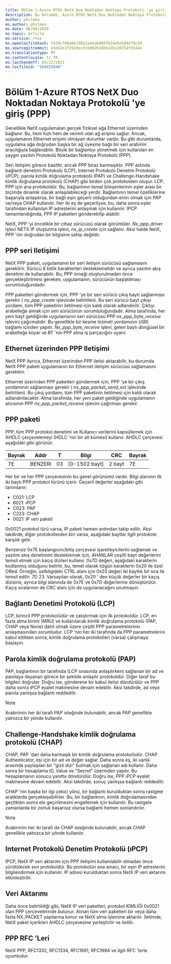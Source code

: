 ```yaml
---
title: Bölüm 1-Azure RTOS NetX Duo Noktadan Noktaya Protokolü 'ye giriş (PPP)
description: Bu bölümde, Azure RTOS NetX Duo Noktadan Noktaya Protokolü (PPP) modülü açıklanır.
author: philmea
ms.author: philmea
ms.date: 06/04/2020
ms.topic: article
ms.service: rtos
ms.openlocfilehash: f439cf66e6619652ae8ab9097b2de5e584d78c59
ms.sourcegitcommit: e3d42e1f2920ec9cb002634b542bc20754f9544e
ms.translationtype: MT
ms.contentlocale: tr-TR
ms.lasthandoff: 03/22/2021
ms.locfileid: "104825840"
---
```

# <a name="chapter-1---introduction-to-the-azure-rtos-netx-duo-point-to-point-protocol-ppp"></a>Bölüm 1-Azure RTOS NetX Duo Noktadan Noktaya Protokolü 'ye giriş (PPP)

Genellikle NetX uygulamaları gerçek fiziksel ağa Ethernet üzerinden bağlanır. Bu, hem hızlı hem de verimli olan ağ erişimi sağlar. Ancak, uygulamanın Ethernet erişimi olmayan durumlar vardır. Bu gibi durumlarda, uygulama ağa doğrudan başka bir ağ üyesine bağlı bir seri arabirim aracılığıyla bağlanabilir. Böyle bir bağlantıyı yönetmek için kullanılan en yaygın yazılım Protokolü Noktadan Noktaya Protokolü (PPP).

Seri iletişimi görece basittir, ancak PPP biraz karmaşıktır. PPP aslında bağlantı denetimi Protokolü (LCP), Internet Protokolü Denetim Protokolü (ıPCP), parola kimlik doğrulama protokolü (PAP) ve Challenge-Handshake kimlik doğrulama protokolü (CHAP) gibi birden çok protokolden oluşur. LCP, PPP için ana protokoldür. Bu, bağlantının temel bileşenlerinin eşler arası bir biçimde dinamik olarak anlaşılabileceği yerdir. Bağlantının temel özelliklerine başarıyla anlaşılırsa, bir bağlı eşin geçerli olduğundan emin olmak için PAP ve/veya CHAP kullanılır. Her iki eş de geçerliyse, bu, daha sonra eşler tarafından kullanılan IP adreslerini anlaşmak için kullanılır. IPCP tamamlandığında, PPP IP paketleri gönderebilip alabilir.

NetX, PPP 'yi öncelikle bir cihaz sürücüsü olarak görüntüler. *Nx_ppp_driver* Işlevi NETX IP oluşturma işlevi, *nx_ip_create* için sağlanır. Aksi halde NetX, PPP 'nin doğrudan bir bilgisine sahip değildir.

## <a name="ppp-serial-communication"></a>PPP seri Iletişimi

NetX PPP paketi, uygulamanın bir seri iletişim sürücüsü sağlamasını gerektirir. Sürücü 8 bitlik karakterleri desteklemelidir ve ayrıca yazılım akış denetimi de kullanabilir. Bu, PPP örneği oluşturulmadan önce gerçekleştirilmesi gereken, uygulamanın, sürücünün başlatılması sorumluluğundadır.

PPP paketleri göndermek için, PPP 'ye bir seri sürücü çıkış baytı sağlanması gerekir ( *nx_ppp_create* işlevinde belirtilen). Bu seri sürücü bayt çıkışı yordamı, tüm PPP paketinin iletilmesi için kaldı olarak adlandırılır. Çıktıyı arabelleğe almak için seri sürücünün sorumluluğundadır. Alma tarafında, her yeni bayt geldiğinde uygulamanın seri sürücüsü PPP *nx_ppp_byte_receive* işlevini çağırmalıdır. Bu genellikle bir kesme hizmeti yordamının (ıSR) bağlamı içinden yapılır. *Nx_ppp_byte_receive* işlevi, gelen baytı döngüsel bir arabelleğe koyar ve BT 'nin PPP alma iş parçacığını uyarır.

## <a name="ppp-over-ethernet-communication"></a>Ethernet üzerinden PPP Iletişimi

NetX PPP Ayrıca, Ethernet üzerinden PPP iletisi aktarabilir, bu durumda NetX PPP paketi uygulamanın bir Ethernet iletişim sürücüsü sağlamasını gerektirir.

Ethernet üzerinden PPP paketleri göndermek için, PPP 'ye bir çıkış yordamının sağlanması gerekir ( *nx_ppp_packet_send_set* işlevinde belirtilen). Bu çıkış yordamı, tüm PPP paketinin iletilmesi için kaldı olarak adlandırılacaktır. Alma tarafında, her yeni paket geldiğinde uygulamanın alıcısının PPP *nx_ppp_packet_receive* işlevini çağırması gerekir.

## <a name="ppp-packet"></a>PPP paketi

PPP, tüm PPP protokol denetimi ve Kullanıcı verilerini kapsüllemek için AHDLC çerçevelemeyi (HDLC 'nin bir alt kümesi) kullanır. AHDLC çerçevesi aşağıdaki gibi görünür:

|**Bayrak**|**Addr**|**T**|**Bilgi**|**CRC**|**Bayrak**|
|--------|--------|--------|---------------|-------|--------|
|7E |BENZERI|03|[0-1502 bayt]|2 bayt| 7E|

Her bir ve her PPP çerçevesinin bu genel görünümü vardır. Bilgi alanının ilk iki baytı PPP protokol türünü içerir. Geçerli değerler aşağıdaki gibi tanımlanır:

- C021: LCP
- 8021: ıPCP
- C023: PAP
- C223: CHAP
- 0021: IP veri paketi

0x0021 protokol türü varsa, IP paketi hemen ardından takip edilir. Aksi takdirde, diğer protokollerden biri varsa, aşağıdaki baytlar ilgili protokole karşılık gelir.

Benzersiz 0x7E başlangıcını/bitiş çerçevesi işaretleyicilerini sağlamak ve yazılım akış denetimini desteklemek için, AHANLAR çeşitli bayt değerlerini temsil etmek için kaçış dizileri kullanır. 0x7D değeri, aşağıdaki karakterin kodlanmış olduğunu belirtir, bu, temel olarak özgün karakterin 0x20 ile özel ORed. Örneğin, üstbilgideki CTRL alanı için 0x03 değeri iki baytlık bir sıra ile temsil edilir: 7D 23. Varsayılan olarak, 0x20 ' den küçük değerler bir kaçış dizisine, ayrıca bilgi alanında de 0x7E ve 0x7D değerlerine dönüştürülür. Kaçış sıralarının de CRC alanı için de uygulanacağını unutmayın.

## <a name="link-control-protocol-lcp"></a>Bağlantı Denetimi Protokolü (LCP)

LCP, birincil PPP protokolüdür ve çalıştırmak için ilk protokoldür. LCP, en fazla alma birimi (MRU) ve kullanılacak kimlik doğrulama protokolü (PAP, CHAP veya None) dahil olmak üzere çeşitli PPP parametrelerinin anlaşmasından sorumludur. LCP 'nin her iki tarafında da PPP parametrelerini kabul ettikten sonra, kimlik doğrulama protokolleri (varsa) çalışmaya başlayın.

## <a name="password-authentication-protocol-pap"></a>Parola kimlik doğrulama protokolü (PAP)

PAP, bağlantının bir tarafında (LCP sırasında anlaşılırken) sağlanan bir ad ve parolaya dayanan görece bir şekilde anlaşılır protokoldür. Diğer taraf bu bilgileri doğrular. Doğru ise, gönderene bir kabul iletisi döndürülür ve PPP daha sonra ıPCP eyalet makinesine devam edebilir. Aksi takdirde, ad veya parola yanlışsa bağlantı reddedilir.

>[!NOTE]
> Arabirimin her iki tarafı PAP isteğinde bulunabilir, ancak PAP genellikle yalnızca bir yönde kullanılır.

## <a name="challenge-handshake-authentication-protocol-chap"></a>Challenge-Handshake kimlik doğrulama protokolü (CHAP)

CHAP, PAP 'dan daha karmaşık bir kimlik doğrulama protokolüdür. CHAP Authenticator, eşi için bir ad ve değer sağlar. Daha sonra eş, iki varlık arasında paylaşılan bir "gizli dizi" bulmak için sağlanan adı kullanır. Daha sonra bir hesaplama ID, Value ve "Secret" üzerinden yapılır. Bu hesaplamanın sonucu yanıtta döndürülür. Doğru ise, PPP ıPCP eyalet makinesine devam edebilir. Aksi takdirde, sonuç yanlışsa bağlantı reddedilir.

CHAP 'nin başka bir ilgi çekici yönü, bir bağlantı kurulduktan sonra rastgele aralıklarda gerçekleşebilirler. Bu, bir bağlantının, kimlik doğrulamasından geçtikten sonra ele geçirilmesini engellemek için kullanılır. Bu rastgele zamanlarda bir zorluk başarısız olursa bağlantı hemen sonlandırılır.

>[!NOTE]
> Arabirimin her iki tarafı de CHAP isteğinde bulunabilir, ancak CHAP genellikle yalnızca bir yönde kullanılır.

## <a name="internet-protocol-control-protocol-ipcp"></a>Internet Protokolü Denetim Protokolü (ıPCP)

IPCP, NetX IP veri aktarımı için PPP iletişimi kullanılabilir olmadan önce yürütülecek son protokoldür. Bu protokolün ana amacı, bir eşin IP adreslerini bilgilendirmek için kullanılır. IP adresi kurulduktan sonra NetX IP veri aktarımı etkinleştirilir.

## <a name="data-transfer"></a>Veri Aktarımı

Daha önce belirtildiği gibi, NetX IP veri paketleri, protokol KIMLIĞI 0x0021 olan PPP çerçevelerinde bulunur. Alınan tüm veri paketleri bir veya daha fazla NX_PACKET yapılarına konur ve NetX alma işlemine aktarılır. İletimde, NetX paket içerikleri AHDLC çerçevesine yerleştirilir ve iletilir.

## <a name="ppp-rfcs"></a>PPP RFC 'Leri

NetX PPP, RFC1332, RFC1334, RFC1661, RFC1994 ve ilgili RFC 'lerle uyumludur.